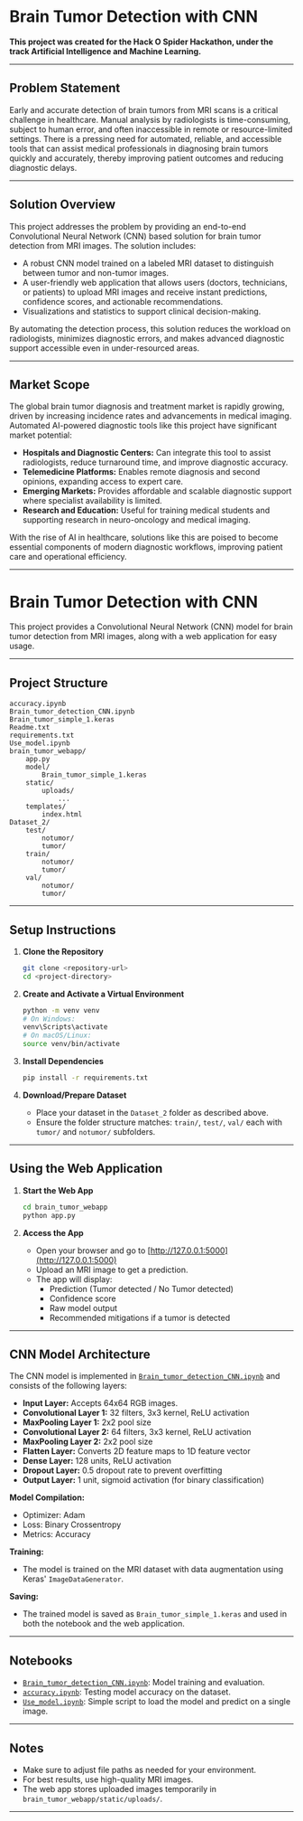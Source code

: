 # Brain Tumor Detection with CNN

**This project was created for the Hack O Spider Hackathon, under the track Artificial Intelligence and Machine Learning.**

---

## Problem Statement

Early and accurate detection of brain tumors from MRI scans is a critical challenge in healthcare. Manual analysis by radiologists is time-consuming, subject to human error, and often inaccessible in remote or resource-limited settings. There is a pressing need for automated, reliable, and accessible tools that can assist medical professionals in diagnosing brain tumors quickly and accurately, thereby improving patient outcomes and reducing diagnostic delays.

---

## Solution Overview

This project addresses the problem by providing an end-to-end Convolutional Neural Network (CNN) based solution for brain tumor detection from MRI images. The solution includes:

- A robust CNN model trained on a labeled MRI dataset to distinguish between tumor and non-tumor images.
- A user-friendly web application that allows users (doctors, technicians, or patients) to upload MRI images and receive instant predictions, confidence scores, and actionable recommendations.
- Visualizations and statistics to support clinical decision-making.

By automating the detection process, this solution reduces the workload on radiologists, minimizes diagnostic errors, and makes advanced diagnostic support accessible even in under-resourced areas.

---

## Market Scope

The global brain tumor diagnosis and treatment market is rapidly growing, driven by increasing incidence rates and advancements in medical imaging. Automated AI-powered diagnostic tools like this project have significant market potential:

- **Hospitals and Diagnostic Centers:** Can integrate this tool to assist radiologists, reduce turnaround time, and improve diagnostic accuracy.
- **Telemedicine Platforms:** Enables remote diagnosis and second opinions, expanding access to expert care.
- **Emerging Markets:** Provides affordable and scalable diagnostic support where specialist availability is limited.
- **Research and Education:** Useful for training medical students and supporting research in neuro-oncology and medical imaging.

With the rise of AI in healthcare, solutions like this are poised to become essential components of modern diagnostic workflows, improving patient care and operational efficiency.

---

# Brain Tumor Detection with CNN

This project provides a Convolutional Neural Network (CNN) model for brain tumor detection from MRI images, along with a web application for easy usage.

---

## Project Structure

```
accuracy.ipynb
Brain_tumor_detection_CNN.ipynb
Brain_tumor_simple_1.keras
Readme.txt
requirements.txt
Use_model.ipynb
brain_tumor_webapp/
    app.py
    model/
        Brain_tumor_simple_1.keras
    static/
        uploads/
            ...
    templates/
        index.html
Dataset_2/
    test/
        notumor/
        tumor/
    train/
        notumor/
        tumor/
    val/
        notumor/
        tumor/
```

---

## Setup Instructions

1. **Clone the Repository**

   ```sh
   git clone <repository-url>
   cd <project-directory>
   ```

2. **Create and Activate a Virtual Environment**

   ```sh
   python -m venv venv
   # On Windows:
   venv\Scripts\activate
   # On macOS/Linux:
   source venv/bin/activate
   ```

3. **Install Dependencies**

   ```sh
   pip install -r requirements.txt
   ```

4. **Download/Prepare Dataset**

   - Place your dataset in the `Dataset_2` folder as described above.
   - Ensure the folder structure matches: `train/`, `test/`, `val/` each with `tumor/` and `notumor/` subfolders.

---

## Using the Web Application

1. **Start the Web App**

   ```sh
   cd brain_tumor_webapp
   python app.py
   ```

2. **Access the App**

   - Open your browser and go to [http://127.0.0.1:5000](http://127.0.0.1:5000)
   - Upload an MRI image to get a prediction.
   - The app will display:
     - Prediction (Tumor detected / No Tumor detected)
     - Confidence score
     - Raw model output
     - Recommended mitigations if a tumor is detected

---

## CNN Model Architecture

The CNN model is implemented in [`Brain_tumor_detection_CNN.ipynb`](Brain_tumor_detection_CNN.ipynb) and consists of the following layers:

- **Input Layer:** Accepts 64x64 RGB images.
- **Convolutional Layer 1:** 32 filters, 3x3 kernel, ReLU activation
- **MaxPooling Layer 1:** 2x2 pool size
- **Convolutional Layer 2:** 64 filters, 3x3 kernel, ReLU activation
- **MaxPooling Layer 2:** 2x2 pool size
- **Flatten Layer:** Converts 2D feature maps to 1D feature vector
- **Dense Layer:** 128 units, ReLU activation
- **Dropout Layer:** 0.5 dropout rate to prevent overfitting
- **Output Layer:** 1 unit, sigmoid activation (for binary classification)

**Model Compilation:**
- Optimizer: Adam
- Loss: Binary Crossentropy
- Metrics: Accuracy

**Training:**
- The model is trained on the MRI dataset with data augmentation using Keras' `ImageDataGenerator`.

**Saving:**
- The trained model is saved as `Brain_tumor_simple_1.keras` and used in both the notebook and the web application.

---

## Notebooks

- [`Brain_tumor_detection_CNN.ipynb`](Brain_tumor_detection_CNN.ipynb): Model training and evaluation.
- [`accuracy.ipynb`](accuracy.ipynb): Testing model accuracy on the dataset.
- [`Use_model.ipynb`](Use_model.ipynb): Simple script to load the model and predict on a single image.

---

## Notes

- Make sure to adjust file paths as needed for your environment.
- For best results, use high-quality MRI images.
- The web app stores uploaded images temporarily in `brain_tumor_webapp/static/uploads/`.

---